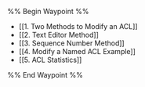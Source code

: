 %% Begin Waypoint %%
- [[1. Two Methods to Modify an ACL]]
- [[2. Text Editor Method]]
- [[3. Sequence Number Method]]
- [[4. Modify a Named ACL Example]]
- [[5. ACL Statistics]]

%% End Waypoint %%

